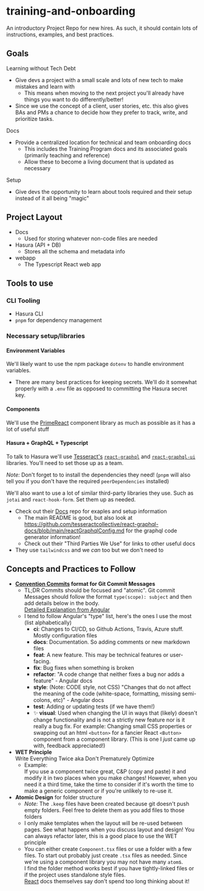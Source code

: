 # training-and-onboarding

An introductory Project Repo for new hires.
As such, it should contain lots of instructions, examples, and best practices.

## Goals

Learning without Tech Debt
- Give devs a project with a small scale and lots of new tech to make mistakes and learn with
  - This means when moving to the next project you'll already have things you want to do differently/better!
- Since we use the concept of a client, user stories, etc. this also gives BAs and PMs a chance to decide how they prefer to track, write, and prioritize tasks.

Docs
- Provide a centralized location for technical and team onboarding docs
  - This includes the Training Program docs and its associated goals (primarily teaching and reference)
  - Allow these to become a living document that is updated as necessary

Setup
- Give devs the opportunity to learn about tools required and their setup instead of it all being "magic"



## Project Layout

* Docs
  * Used for storing whatever non-code files are needed
* Hasura (API + DB)
  * Stores all the schema and metadata info
* webapp
  * The Typescript React web app

## Tools to use

### CLI Tooling

* Hasura CLI
* `pnpm` for dependency management

### Necessary setup/libraries

#### Environment Variables

We'll likely want to use the npm package `dotenv` to handle environment variables.
  * There are many best practices for keeping secrets. We'll do it somewhat properly with a `.env` file as opposed to committing the Hasura secret key.

#### Components
We'll use the [PrimeReact](https://www.primefaces.org/primereact/setup/) component library as much as possible as it has a lot of useful stuff

#### Hasura + GraphQL + Typescript

To talk to Hasura we'll use [Tesseract's](https://github.com/tesseractcollective) [`react-graphql`](https://github.com/tesseractcollective/react-graphql) and [`react-graphql-ui`](https://github.com/tesseractcollective/react-graphql-ui) libraries. You'll need to set those up as a team.

_Note:_ Don't forget to to install the dependencies they need! (`pnpm` will also tell you if you don't have the required `peerDependencies` installed)

We'll also want to use a lot of similar third-party libraries they use. Such as `jotai` and `react-hook-form`. Set them up as needed.

* Check out their [Docs](https://github.com/tesseractcollective/react-graphql-docs) repo for exaples and setup information
  * The main README is good, but also look at https://github.com/tesseractcollective/react-graphql-docs/blob/main/reactGraphqlConfig.md for the graphql code generator information!
  * Check out their "Third Parties We Use" for links to other useful docs
* They use `tailwindcss` and we _can_ too but we don't need to

## Concepts and Practices to Follow

* **[Convention Commits](https://www.conventionalcommits.org/en/v1.0.0/) format for Git Commit Messages**
  * TL;DR Commits should be focused and "atomic". Git commit Messages should follow the format `type(scope): subject` and then add details below in the body.  
  [Detailed Explanation from Angular](https://github.com/angular/angular/blob/22b96b9/CONTRIBUTING.md#-commit-message-guidelines)
  * I tend to follow Angular's "type" list, here's the ones I use the most (list alphabetically)
    * **ci**: Changes to CI/CD, so Github Actions, Travis, Azure stuff. Mostly configuration files
    * **docs**: Documentation. So adding comments or new markdown files
    * **feat**: A new feature. This may be technical features or user-facing.
    * **fix**: Bug fixes when something is broken
    * **refactor**: "A code change that neither fixes a bug nor adds a feature" - Angular docs
    * **style**: (Note: CODE style, not CSS) "Changes that do not affect the meaning of the code (white-space, formatting, missing semi-colons, etc)" - Angular docs
    * **test**: Adding or updating tests (if we have them!)
    * ✨ **visual**: Used when changing the UI in ways that (likely) doesn't change functionality and is not a strictly new feature nor is it really a bug fix. For example: Changing small CSS properties or swapping out an html `<button>` for a fancier React `<Button>` component from a component library. (This is one I _just_ came up with, feedback appreciated!)
* **WET Principle**  
  Write Everything Twice aka Don't Prematurely Optimize
  * Example:  
  If you use a component twice great, C&P (copy and paste) it and modify it in two places when you make changes! However, when you need it a third time, take the time to consider if it's worth the time to make a generic component or if you're unlikely to re-use it.
* **Atomic Design** for folder structure
  * _Note:_ The `.keep` files have been created because git doesn't push empty folders. Feel free to delete them as you add files to those folders
  * I only make templates when the layout will be re-used between pages. See what happens when you discuss layout and design! You can always refactor later, this is a good place to use the WET principle
  * You can either create `Component.tsx` files or use a folder with a few files. To start out probably just create `.tsx` files as needed. Since we're using a component library you may not have many `atom`s.  
  I find the folder method works best if you have tightly-linked files or if the project uses standalone style files.  
  [React](https://reactjs.org/docs/faq-structure.html) docs themselves say don't spend too long thinking about it!
